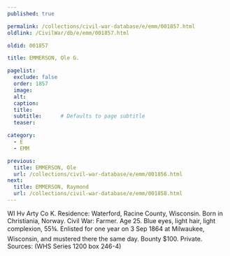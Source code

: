 ```yaml
---
published: true

permalink: /collections/civil-war-database/e/emm/001857.html
oldlink: /CivilWar/db/e/emm/001857.html

oldid: 001857

title: EMMERSON, Ole G.

pagelist:
  exclude: false
  order: 1857
  image: 
  alt:
  caption:
  title:
  subtitle:      # Defaults to page subtitle
  teaser:

category: 
  - E 
  - EMM

previous:
  title: EMMERSON, Ole
  url: /collections/civil-war-database/e/emm/001856.html  
next:
  title: EMMERSON, Raymond
  url: /collections/civil-war-database/e/emm/001858.html   
---
```

WI Hv Arty Co K. Residence: Waterford, Racine County, Wisconsin. Born in Christiania, Norway. Civil War: Farmer. Age 25. Blue eyes, light hair, light complexion, 5&#146;5&frac34;&#148;. Enlisted for one year on 3 Sep 1864 at Milwaukee, Wisconsin, and mustered there the same day. Bounty $100. Private. Sources: (WHS Series 1200 box 246-4)
